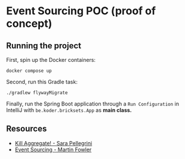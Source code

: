 # Event Sourcing POC (proof of concept)

## Running the project

First, spin up the Docker containers:

```docker compose up```

Second, run this Gradle task:

```./gradlew flywayMigrate```

Finally, run the Spring Boot application through a ```Run Configuration``` in IntelliJ with ```be.koder.bricksets.App``` as **main class.**

## Resources

* [Kill Aggregate! - Sara Pellegrini](https://www.youtube.com/watch?v=DhhxKoOpJe0)
* [Event Sourcing - Martin Fowler](https://martinfowler.com/eaaDev/EventSourcing.html)